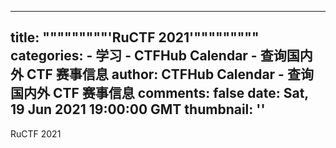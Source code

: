 
---
title: """""""""'RuCTF 2021'"""""""""
categories: 
    - 学习
    - CTFHub Calendar - 查询国内外 CTF 赛事信息
author: CTFHub Calendar - 查询国内外 CTF 赛事信息
comments: false
date: Sat, 19 Jun 2021 19:00:00 GMT
thumbnail: ''
---

<div>   
RuCTF 2021  
</div>
            